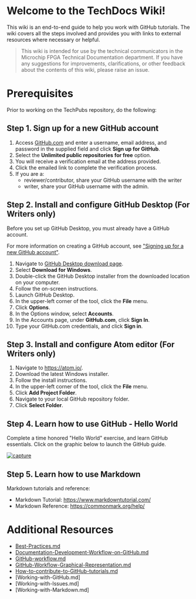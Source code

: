 # Welcome to the TechDocs Wiki!

This wiki is an end-to-end guide to help you work with GitHub tutorials. The wiki covers all the steps involved and provides you with links to external resources where necessary or helpful.

> This wiki is intended for use by the technical communicators in the Microchip FPGA Technical Documentation department. If you have any suggestions for improvements, clarifications, or other feedback about the contents of this wiki, please raise an issue.

# Prerequisites

Prior to working on the TechPubs repository, do the following:

## Step 1. Sign up for a new GitHub account

1.  Access [GitHub.com](https://github.com) and enter a username, email address, and password in the supplied field and click **Sign up for GitHub**.
2.  Select the **Unlimited public repositories for free** option.
3.  You will receive a verification email at the address provided.
4.  Click the emailed link to complete the verification process.
5.  If you are a:
    *   reviewer/contributor, share your GitHub username with the writer
    *   writer, share your GitHub username with the admin.

## Step 2. Install and configure GitHub Desktop (For Writers only)

Before you set up GitHub Desktop, you must already have a GitHub account.

For more information on creating a GitHub account, see ["Signing up for a new GitHub account"](https://help.github.com/articles/signing-up-for-a-new-github-account/).

1.  Navigate to [GitHub Desktop download page](https://desktop.github.com/).
2.  Select **Download for Windows**.
3.  Double-click the GitHub Desktop installer from the downloaded location on your computer.
4.  Follow the on-screen instructions.
5.  Launch GitHub Desktop.
6.  In the upper-left corner of the tool, click the **File** menu.
7.  Click **Options**.
8.  In the Options window, select **Accounts**.
9.  In the Accounts page, under **GitHub.com**, click **Sign In**.
10.  Type your GitHub.com credentials, and click **Sign in**.

## Step 3. Install and configure Atom editor (For Writers only)

1.  Navigate to https://atom.io/.
2.  Download the latest Windows installer.
3.  Follow the install instructions.
4.  In the upper-left corner of the tool, click the **File** menu.
5.  Click **Add Project Folder**.
6.  Navigate to your local GitHub repository folder.
7.  Click **Select Folder**.

## Step 4. Learn how to use GitHub - Hello World

Complete a time honored "Hello World" exercise, and learn GitHub essentials. Click on the graphic below to launch the GitHub guide.

[![capture](https://user-images.githubusercontent.com/6716089/43626946-c4e8f5e2-9711-11e8-8c3a-d3cf16c88d6b.PNG)](https://guides.github.com/activities/hello-world/)

## Step 5. Learn how to use Markdown

Markdown tutorials and reference:

*   Markdown Tutorial: https://www.markdowntutorial.com/
*   Markdown Reference: https://commonmark.org/help/

# Additional Resources

*   [Best-Practices.md](Best-Practices.md)
*   [Documentation-Development-Workflow-on-GitHub.md](Documentation-Development-Workflow-on-GitHub.md)
*   [GitHub-workflow.md](GitHub-workflow.md)
*   [GitHub-Workflow-Graphical-Representation.md](GitHub-Workflow-Graphical-Representation.md)
*   [How-to-contribute-to-GitHub-tutorials.md](How-to-contribute-to-GitHub-tutorials.md)
*   [Working-with-GitHub.md]
*   [Working-with-Issues.md]
*   [Working-with-Markdown.md]
